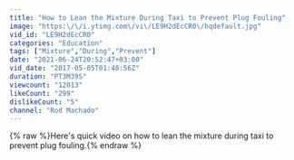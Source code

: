 ```yaml
---
title: "How to Lean the Mixture During Taxi to Prevent Plug Fouling"
image: "https:\/\/i.ytimg.com\/vi\/LE9H2dEcCR0\/hqdefault.jpg"
vid_id: "LE9H2dEcCR0"
categories: "Education"
tags: ["Mixture","During","Prevent"]
date: "2021-06-24T20:52:47+03:00"
vid_date: "2017-05-05T01:48:56Z"
duration: "PT3M39S"
viewcount: "12013"
likeCount: "299"
dislikeCount: "5"
channel: "Rod Machado"
---
```

{% raw %}Here's quick video on how to lean the mixture during taxi to prevent plug fouling.{% endraw %}
